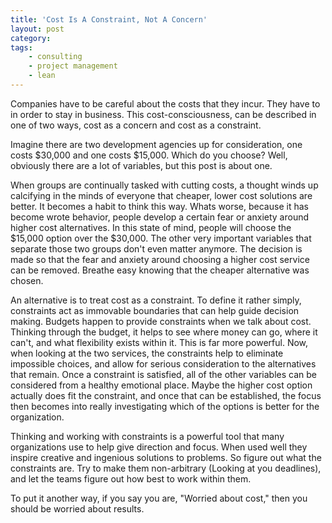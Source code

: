 ```yaml
---
title: 'Cost Is A Constraint, Not A Concern'
layout: post
category:
tags:
    - consulting
    - project management
    - lean
---
```

Companies have to be careful about the costs that they incur. They have to in order to stay in business. This cost-consciousness,
 can be described in one of two ways, cost as a concern and cost as a constraint.

Imagine there are two development agencies up for consideration, one costs $30,000 and one costs $15,000. Which do you
choose? Well, obviously there are a lot of variables, but this post is about one.

When groups are continually tasked with cutting costs, a thought winds up calcifying in the minds of everyone that cheaper,
lower cost solutions are better. It becomes a habit to think this way. Whats worse, because it has become wrote behavior, 
people develop a certain fear or anxiety around higher cost alternatives. In this state of mind, people will choose the $15,000
option over the $30,000. The other very important variables that separate those two groups don't even matter anymore. The
decision is made so that the fear and anxiety around choosing a higher cost service can be removed. Breathe easy knowing that
the cheaper alternative was chosen.

An alternative is to treat cost as a constraint. To define it rather simply, constraints act as immovable boundaries that
can help guide decision making. Budgets happen to provide constraints when we talk about cost. Thinking through the budget,
it helps to see where money can go, where it can't, and what flexibility exists within it. This is far more powerful. Now,
when looking at the two services, the constraints help to eliminate impossible choices, and allow for serious consideration
to the alternatives that remain. Once a constraint is satisfied, all of the other variables can be considered from a healthy
emotional place. Maybe the higher cost option actually does fit the constraint, and once that can be established, the focus
then becomes into really investigating which of the options is better for the organization.

Thinking and working with constraints is a powerful tool that many organizations use to help give direction and focus. 
When used well they inspire creative and ingenious solutions to problems. So figure out what the constraints are. Try
to make them non-arbitrary (Looking at you deadlines), and let the teams figure out how best to work within them.

To put it another way, if you say you are, "Worried about cost," then you should be worried about results.

